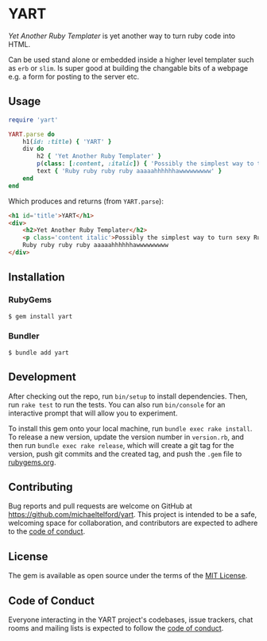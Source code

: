# YART

*Yet Another Ruby Templater* is yet another way to turn ruby code into HTML.

Can be used stand alone or embedded inside a higher level templater such as `erb` or `slim`. Is super good at building the changable bits of a webpage e.g. a form for posting to the server etc.

## Usage

```ruby
require 'yart'

YART.parse do
    h1(id: :title) { 'YART' }
    div do
        h2 { 'Yet Another Ruby Templater' }
        p(class: [:content, :italic]) { 'Possibly the simplest way to turn sexy Ruby into boring HTML' }
        text { 'Ruby ruby ruby ruby aaaaahhhhhhawwwwwwwww' }
    end
end
```

Which produces and returns (from `YART.parse`):

```html
<h1 id='title'>YART</h1>
<div>
    <h2>Yet Another Ruby Templater</h2>
    <p class='content italic'>Possibly the simplest way to turn sexy Ruby into boring HTML</p>
    Ruby ruby ruby ruby aaaaahhhhhhawwwwwwwww
</div>
```

## Installation

### RubyGems

    $ gem install yart

### Bundler

    $ bundle add yart

## Development

After checking out the repo, run `bin/setup` to install dependencies. Then, run `rake test` to run the tests. You can also run `bin/console` for an interactive prompt that will allow you to experiment.

To install this gem onto your local machine, run `bundle exec rake install`. To release a new version, update the version number in `version.rb`, and then run `bundle exec rake release`, which will create a git tag for the version, push git commits and the created tag, and push the `.gem` file to [rubygems.org](https://rubygems.org).

## Contributing

Bug reports and pull requests are welcome on GitHub at https://github.com/michaeltelford/yart. This project is intended to be a safe, welcoming space for collaboration, and contributors are expected to adhere to the [code of conduct](https://github.com/michaeltelford/yart/blob/master/CODE_OF_CONDUCT.md).

## License

The gem is available as open source under the terms of the [MIT License](https://opensource.org/licenses/MIT).

## Code of Conduct

Everyone interacting in the YART project's codebases, issue trackers, chat rooms and mailing lists is expected to follow the [code of conduct](https://github.com/michaeltelford/yart/blob/master/CODE_OF_CONDUCT.md).

